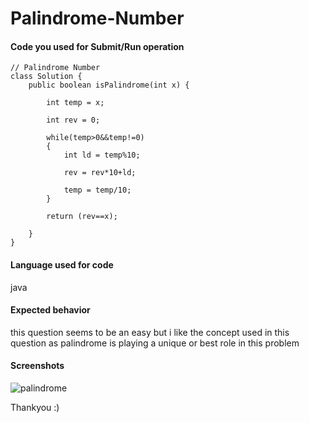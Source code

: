 # Palindrome-Number

<!--
Note - Any content mention below in `<!-- ->` blocks are just comments
to help you fill-up the issue. It won't be visible in the actual issue after
you click on submit.
-->










#### Code you used for Submit/Run operation


```
// Palindrome Number
class Solution {
    public boolean isPalindrome(int x) {
        
        int temp = x;
        
        int rev = 0;
        
        while(temp>0&&temp!=0)
        {
            int ld = temp%10;
            
            rev = rev*10+ld;
            
            temp = temp/10;
        }
        
        return (rev==x);
        
    }
}
```

#### Language used for code
java 


#### Expected behavior
<!-- A clear and concise description of what you expected to happen in
contrast with what actually happened. -->
this question seems to be an easy but i like the concept used in this question as palindrome is playing a unique or best role in this
problem



#### Screenshots

![palindrome](https://user-images.githubusercontent.com/53940939/135462837-fbbd57f6-5178-4286-9fe4-4bf6fd2e76da.png)




Thankyou :)
